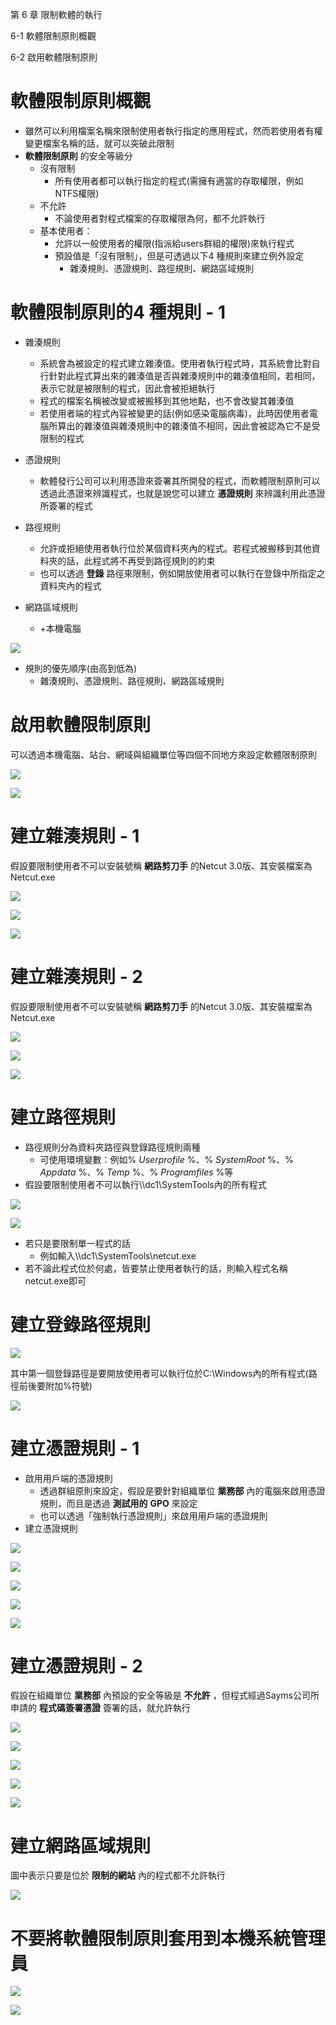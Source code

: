 第 6 章 限制軟體的執行

6\-1 軟體限制原則概觀

6\-2 啟用軟體限制原則

# 軟體限制原則概觀

* 雖然可以利用檔案名稱來限制使用者執行指定的應用程式，然而若使用者有權變更檔案名稱的話，就可以突破此限制
* __軟體限制原則__ 的安全等級分
  * 沒有限制
    * 所有使用者都可以執行指定的程式\(需擁有適當的存取權限，例如NTFS權限\)
  * 不允許
    * 不論使用者對程式檔案的存取權限為何，都不允許執行
  * 基本使用者：
    * 允許以一般使用者的權限\(指派給users群組的權限\)來執行程式
    * 預設值是「沒有限制」，但是可透過以下4 種規則來建立例外設定
      * 雜湊規則、憑證規則、路徑規則、網路區域規則

# 軟體限制原則的4 種規則 - 1

* 雜湊規則
  * 系統會為被設定的程式建立雜湊值。使用者執行程式時，其系統會比對自行針對此程式算出來的雜湊值是否與雜湊規則中的雜湊值相同，若相同，表示它就是被限制的程式，因此會被拒絕執行
  * 程式的檔案名稱被改變或被搬移到其他地點，也不會改變其雜湊值
  * 若使用者端的程式內容被變更的話\(例如感染電腦病毒\)，此時因使用者電腦所算出的雜湊值與雜湊規則中的雜湊值不相同，因此會被認為它不是受限制的程式
* 憑證規則
  * 軟體發行公司可以利用憑證來簽署其所開發的程式，而軟體限制原則可以透過此憑證來辨識程式，也就是說您可以建立 __憑證規則__ 來辨識利用此憑證所簽署的程式

* 路徑規則
  * 允許或拒絕使用者執行位於某個資料夾內的程式。若程式被搬移到其他資料夾的話，此程式將不再受到路徑規則的約束
  * 也可以透過 __登錄__ 路徑來限制，例如開放使用者可以執行在登錄中所指定之資料夾內的程式
* 網路區域規則
  * \+本機電腦

![](WS2022AD%E5%BB%BA%E7%BD%AE%E5%AF%A6%E5%8B%99-CA0273-Ch06-%E9%99%90%E5%88%B6%E8%BB%9F%E9%AB%94%E7%9A%84%E5%9F%B7%E8%A1%8C_0.png)

* 規則的優先順序\(由高到低為\)
  * 雜湊規則、憑證規則、路徑規則、網路區域規則

# 啟用軟體限制原則

可以透過本機電腦、站台、網域與組織單位等四個不同地方來設定軟體限制原則

![](WS2022AD%E5%BB%BA%E7%BD%AE%E5%AF%A6%E5%8B%99-CA0273-Ch06-%E9%99%90%E5%88%B6%E8%BB%9F%E9%AB%94%E7%9A%84%E5%9F%B7%E8%A1%8C_1.png)

![](WS2022AD%E5%BB%BA%E7%BD%AE%E5%AF%A6%E5%8B%99-CA0273-Ch06-%E9%99%90%E5%88%B6%E8%BB%9F%E9%AB%94%E7%9A%84%E5%9F%B7%E8%A1%8C_2.png)

# 建立雜湊規則 - 1

假設要限制使用者不可以安裝號稱 __網路剪刀手__ 的Netcut 3\.0版、其安裝檔案為Netcut\.exe

![](WS2022AD%E5%BB%BA%E7%BD%AE%E5%AF%A6%E5%8B%99-CA0273-Ch06-%E9%99%90%E5%88%B6%E8%BB%9F%E9%AB%94%E7%9A%84%E5%9F%B7%E8%A1%8C_3.png)

![](WS2022AD%E5%BB%BA%E7%BD%AE%E5%AF%A6%E5%8B%99-CA0273-Ch06-%E9%99%90%E5%88%B6%E8%BB%9F%E9%AB%94%E7%9A%84%E5%9F%B7%E8%A1%8C_4.png)

![](WS2022AD%E5%BB%BA%E7%BD%AE%E5%AF%A6%E5%8B%99-CA0273-Ch06-%E9%99%90%E5%88%B6%E8%BB%9F%E9%AB%94%E7%9A%84%E5%9F%B7%E8%A1%8C_5.png)

# 建立雜湊規則 - 2

假設要限制使用者不可以安裝號稱 __網路剪刀手__ 的Netcut 3\.0版、其安裝檔案為Netcut\.exe

![](WS2022AD%E5%BB%BA%E7%BD%AE%E5%AF%A6%E5%8B%99-CA0273-Ch06-%E9%99%90%E5%88%B6%E8%BB%9F%E9%AB%94%E7%9A%84%E5%9F%B7%E8%A1%8C_6.png)

![](WS2022AD%E5%BB%BA%E7%BD%AE%E5%AF%A6%E5%8B%99-CA0273-Ch06-%E9%99%90%E5%88%B6%E8%BB%9F%E9%AB%94%E7%9A%84%E5%9F%B7%E8%A1%8C_7.png)

![](WS2022AD%E5%BB%BA%E7%BD%AE%E5%AF%A6%E5%8B%99-CA0273-Ch06-%E9%99%90%E5%88%B6%E8%BB%9F%E9%AB%94%E7%9A%84%E5%9F%B7%E8%A1%8C_8.png)

# 建立路徑規則

* 路徑規則分為資料夾路徑與登錄路徑規則兩種
  * 可使用環境變數：例如% _Userprofile_ %、% _SystemRoot_ %、% _Appdata_ %、% _Temp_ %、% _Programfiles_ %等
* 假設要限制使用者不可以執行\\\\dc1\\SystemTools內的所有程式

![](WS2022AD%E5%BB%BA%E7%BD%AE%E5%AF%A6%E5%8B%99-CA0273-Ch06-%E9%99%90%E5%88%B6%E8%BB%9F%E9%AB%94%E7%9A%84%E5%9F%B7%E8%A1%8C_9.png)

![](WS2022AD%E5%BB%BA%E7%BD%AE%E5%AF%A6%E5%8B%99-CA0273-Ch06-%E9%99%90%E5%88%B6%E8%BB%9F%E9%AB%94%E7%9A%84%E5%9F%B7%E8%A1%8C_10.png)

* 若只是要限制單一程式的話
  * 例如輸入\\\\dc1\\SystemTools\\netcut\.exe
* 若不論此程式位於何處，皆要禁止使用者執行的話，則輸入程式名稱netcut\.exe即可

# 建立登錄路徑規則

![](WS2022AD%E5%BB%BA%E7%BD%AE%E5%AF%A6%E5%8B%99-CA0273-Ch06-%E9%99%90%E5%88%B6%E8%BB%9F%E9%AB%94%E7%9A%84%E5%9F%B7%E8%A1%8C_11.png)

其中第一個登錄路徑是要開放使用者可以執行位於C:\\Windows內的所有程式\(路徑前後要附加%符號\)

![](WS2022AD%E5%BB%BA%E7%BD%AE%E5%AF%A6%E5%8B%99-CA0273-Ch06-%E9%99%90%E5%88%B6%E8%BB%9F%E9%AB%94%E7%9A%84%E5%9F%B7%E8%A1%8C_12.png)

# 建立憑證規則 - 1

* 啟用用戶端的憑證規則
  * 透過群組原則來設定，假設是要針對組織單位 __業務部__ 內的電腦來啟用憑證規則，而且是透過 __測試用的__  __GPO__ 來設定
  * 也可以透過「強制執行憑證規則」來啟用用戶端的憑證規則
* 建立憑證規則

![](WS2022AD%E5%BB%BA%E7%BD%AE%E5%AF%A6%E5%8B%99-CA0273-Ch06-%E9%99%90%E5%88%B6%E8%BB%9F%E9%AB%94%E7%9A%84%E5%9F%B7%E8%A1%8C_13.png)

![](WS2022AD%E5%BB%BA%E7%BD%AE%E5%AF%A6%E5%8B%99-CA0273-Ch06-%E9%99%90%E5%88%B6%E8%BB%9F%E9%AB%94%E7%9A%84%E5%9F%B7%E8%A1%8C_14.png)

![](WS2022AD%E5%BB%BA%E7%BD%AE%E5%AF%A6%E5%8B%99-CA0273-Ch06-%E9%99%90%E5%88%B6%E8%BB%9F%E9%AB%94%E7%9A%84%E5%9F%B7%E8%A1%8C_15.png)

![](WS2022AD%E5%BB%BA%E7%BD%AE%E5%AF%A6%E5%8B%99-CA0273-Ch06-%E9%99%90%E5%88%B6%E8%BB%9F%E9%AB%94%E7%9A%84%E5%9F%B7%E8%A1%8C_16.png)

![](WS2022AD%E5%BB%BA%E7%BD%AE%E5%AF%A6%E5%8B%99-CA0273-Ch06-%E9%99%90%E5%88%B6%E8%BB%9F%E9%AB%94%E7%9A%84%E5%9F%B7%E8%A1%8C_17.png)

# 建立憑證規則 - 2

假設在組織單位 __業務部__ 內預設的安全等級是 __不允許__ ，但程式經過Sayms公司所申請的 __程式碼簽署憑證__ 簽署的話，就允許執行

![](WS2022AD%E5%BB%BA%E7%BD%AE%E5%AF%A6%E5%8B%99-CA0273-Ch06-%E9%99%90%E5%88%B6%E8%BB%9F%E9%AB%94%E7%9A%84%E5%9F%B7%E8%A1%8C_18.png)

![](WS2022AD%E5%BB%BA%E7%BD%AE%E5%AF%A6%E5%8B%99-CA0273-Ch06-%E9%99%90%E5%88%B6%E8%BB%9F%E9%AB%94%E7%9A%84%E5%9F%B7%E8%A1%8C_19.png)

![](WS2022AD%E5%BB%BA%E7%BD%AE%E5%AF%A6%E5%8B%99-CA0273-Ch06-%E9%99%90%E5%88%B6%E8%BB%9F%E9%AB%94%E7%9A%84%E5%9F%B7%E8%A1%8C_20.png)

![](WS2022AD%E5%BB%BA%E7%BD%AE%E5%AF%A6%E5%8B%99-CA0273-Ch06-%E9%99%90%E5%88%B6%E8%BB%9F%E9%AB%94%E7%9A%84%E5%9F%B7%E8%A1%8C_21.png)

![](WS2022AD%E5%BB%BA%E7%BD%AE%E5%AF%A6%E5%8B%99-CA0273-Ch06-%E9%99%90%E5%88%B6%E8%BB%9F%E9%AB%94%E7%9A%84%E5%9F%B7%E8%A1%8C_22.png)

# 建立網路區域規則

圖中表示只要是位於 __限制的網站__ 內的程式都不允許執行

![](WS2022AD%E5%BB%BA%E7%BD%AE%E5%AF%A6%E5%8B%99-CA0273-Ch06-%E9%99%90%E5%88%B6%E8%BB%9F%E9%AB%94%E7%9A%84%E5%9F%B7%E8%A1%8C_23.png)

# 不要將軟體限制原則套用到本機系統管理員

![](WS2022AD%E5%BB%BA%E7%BD%AE%E5%AF%A6%E5%8B%99-CA0273-Ch06-%E9%99%90%E5%88%B6%E8%BB%9F%E9%AB%94%E7%9A%84%E5%9F%B7%E8%A1%8C_24.png)

![](WS2022AD%E5%BB%BA%E7%BD%AE%E5%AF%A6%E5%8B%99-CA0273-Ch06-%E9%99%90%E5%88%B6%E8%BB%9F%E9%AB%94%E7%9A%84%E5%9F%B7%E8%A1%8C_25.png)

